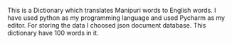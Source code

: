 This is a Dictionary which translates Manipuri words to English words.
I have used python as my programming language and used Pycharm as my editor. For storing the data I choosed json document database. This dictionary have 100 words in it.
